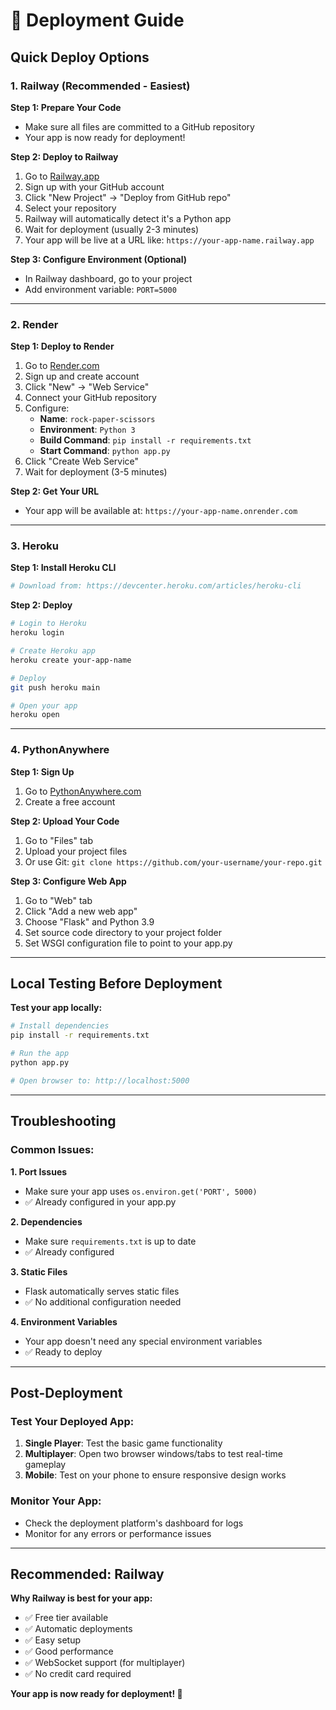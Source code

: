 # 🚀 Deployment Guide

## Quick Deploy Options

### 1. Railway (Recommended - Easiest)

**Step 1: Prepare Your Code**
- Make sure all files are committed to a GitHub repository
- Your app is now ready for deployment!

**Step 2: Deploy to Railway**
1. Go to [Railway.app](https://railway.app)
2. Sign up with your GitHub account
3. Click "New Project" → "Deploy from GitHub repo"
4. Select your repository
5. Railway will automatically detect it's a Python app
6. Wait for deployment (usually 2-3 minutes)
7. Your app will be live at a URL like: `https://your-app-name.railway.app`

**Step 3: Configure Environment (Optional)**
- In Railway dashboard, go to your project
- Add environment variable: `PORT=5000`

---

### 2. Render

**Step 1: Deploy to Render**
1. Go to [Render.com](https://render.com)
2. Sign up and create account
3. Click "New" → "Web Service"
4. Connect your GitHub repository
5. Configure:
   - **Name**: `rock-paper-scissors`
   - **Environment**: `Python 3`
   - **Build Command**: `pip install -r requirements.txt`
   - **Start Command**: `python app.py`
6. Click "Create Web Service"
7. Wait for deployment (3-5 minutes)

**Step 2: Get Your URL**
- Your app will be available at: `https://your-app-name.onrender.com`

---

### 3. Heroku

**Step 1: Install Heroku CLI**
```bash
# Download from: https://devcenter.heroku.com/articles/heroku-cli
```

**Step 2: Deploy**
```bash
# Login to Heroku
heroku login

# Create Heroku app
heroku create your-app-name

# Deploy
git push heroku main

# Open your app
heroku open
```

---

### 4. PythonAnywhere

**Step 1: Sign Up**
1. Go to [PythonAnywhere.com](https://www.pythonanywhere.com)
2. Create a free account

**Step 2: Upload Your Code**
1. Go to "Files" tab
2. Upload your project files
3. Or use Git: `git clone https://github.com/your-username/your-repo.git`

**Step 3: Configure Web App**
1. Go to "Web" tab
2. Click "Add a new web app"
3. Choose "Flask" and Python 3.9
4. Set source code directory to your project folder
5. Set WSGI configuration file to point to your app.py

---

## Local Testing Before Deployment

**Test your app locally:**
```bash
# Install dependencies
pip install -r requirements.txt

# Run the app
python app.py

# Open browser to: http://localhost:5000
```

---

## Troubleshooting

### Common Issues:

**1. Port Issues**
- Make sure your app uses `os.environ.get('PORT', 5000)`
- ✅ Already configured in your app.py

**2. Dependencies**
- Make sure `requirements.txt` is up to date
- ✅ Already configured

**3. Static Files**
- Flask automatically serves static files
- ✅ No additional configuration needed

**4. Environment Variables**
- Your app doesn't need any special environment variables
- ✅ Ready to deploy

---

## Post-Deployment

### Test Your Deployed App:
1. **Single Player**: Test the basic game functionality
2. **Multiplayer**: Open two browser windows/tabs to test real-time gameplay
3. **Mobile**: Test on your phone to ensure responsive design works

### Monitor Your App:
- Check the deployment platform's dashboard for logs
- Monitor for any errors or performance issues

---

## Recommended: Railway

**Why Railway is best for your app:**
- ✅ Free tier available
- ✅ Automatic deployments
- ✅ Easy setup
- ✅ Good performance
- ✅ WebSocket support (for multiplayer)
- ✅ No credit card required

**Your app is now ready for deployment! 🎉** 